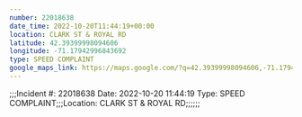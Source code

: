 ```yaml
---
number: 22018638
date_time: 2022-10-20T11:44:19+00:00
location: CLARK ST & ROYAL RD
latitude: 42.39399998094606
longitude: -71.17942996843692
type: SPEED COMPLAINT
google_maps_link: https://maps.google.com/?q=42.39399998094606,-71.17942996843692
---
```


;;;Incident #: 22018638  Date: 2022-10-20 11:44:19   Type: SPEED COMPLAINT;;;Location: CLARK ST & ROYAL RD;;;;;;
